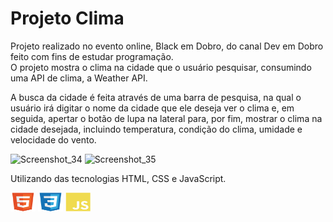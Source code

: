 <h1>Projeto Clima</h1>
<p>Projeto realizado no evento online, Black em Dobro, do canal Dev em Dobro feito com fins de estudar programação. <br>
O projeto mostra o clima na cidade que o usuário pesquisar, consumindo uma API de clima, a Weather API.<br>
</p>
<p>A busca da cidade é feita através de uma barra de pesquisa, na qual o usuário irá digitar o nome da cidade que ele deseja ver o clima e,
  em seguida, apertar o botão de lupa na lateral para, por fim, mostrar o clima na cidade desejada, incluindo temperatura, condição do clima, umidade e velocidade do vento.</p>

![Screenshot_34](https://github.com/user-attachments/assets/bdfb649b-a7fc-4e9a-952c-aa4c77dc12e6)
![Screenshot_35](https://github.com/user-attachments/assets/d67c2f20-c1a6-4620-b47f-18e2a580651a)


<p>Utilizando das tecnologias HTML, CSS e JavaScript.</p>
<div style="display: inline_block">
  
  <img align="center" alt="HTML" height="30" width="40" src="https://raw.githubusercontent.com/devicons/devicon/master/icons/html5/html5-original.svg">
  <img align="center" alt="CSS" height="30" width="40" src="https://raw.githubusercontent.com/devicons/devicon/master/icons/css3/css3-original.svg">
  <img align="center" alt="Js" height="30" width="40" src="https://raw.githubusercontent.com/devicons/devicon/master/icons/javascript/javascript-plain.svg">
  
</div>
